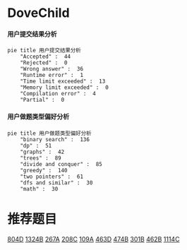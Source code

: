 # DoveChild

<!-- tabs:start -->



#### **用户提交结果分析**

```mermaid
pie title 用户提交结果分析
    "Accepted" :  44
    "Rejected" :  0
    "Wrong answer" :  36
    "Runtime error" :  1
    "Time limit exceeded" :  13
    "Memory limit exceeded" :  0
    "Compilation error" :  4
    "Partial" :  0
```

#### **用户做题类型偏好分析**

```mermaid
pie title 用户做题类型偏好分析
    "binary search" :  136
    "dp" :  51
    "graphs" :  42
    "trees" :  89
    "divide and conquer" :  85
    "greedy" :  140
    "two pointers" :  61
    "dfs and similar" :  30
    "math" :  30
```



<!-- tabs:end -->
# 推荐题目
[804D](https://codeforces.com/contest/804/problem/D)
[1324B](https://codeforces.com/contest/1324/problem/B)
[267A](https://codeforces.com/contest/267/problem/A)
[208C](https://codeforces.com/contest/208/problem/C)
[109A](https://codeforces.com/contest/109/problem/A)
[463D](https://codeforces.com/contest/463/problem/D)
[474B](https://codeforces.com/contest/474/problem/B)
[301B](https://codeforces.com/contest/301/problem/B)
[462B](https://codeforces.com/contest/462/problem/B)
[1114C](https://codeforces.com/contest/1114/problem/C)
